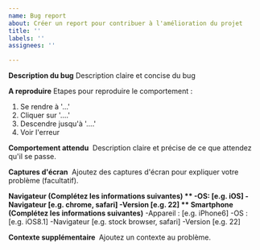 ```yaml
---
name: Bug report
about: Créer un report pour contribuer à l'amélioration du projet
title: ''
labels: ''
assignees: ''

---
```


**Description du bug**
Description claire et concise du bug

**A reproduire**
Etapes pour reproduire le comportement :
1. Se rendre à '...'
2. Cliquer sur '....'
3. Descendre jusqu'à '....'
4. Voir l'erreur

**Comportement attendu**
 Description claire et précise de ce que attendez qu'il se passe.

**Captures d'écran**
 Ajoutez des captures d'écran pour expliquer votre problème (facultatif).

**Navigateur (Complétez les informations suivantes) **
-OS: [e.g. iOS]
-Navigateur [e.g. chrome, safari]
-Version [e.g. 22]
** Smartphone (Complétez les informations suivantes)** 
-Appareil : [e.g. iPhone6]
-OS : [e.g. iOS8.1]
-Navigateur [e.g. stock browser, safari]
-Version [e.g. 22]

**Contexte supplémentaire **
Ajoutez un contexte au problème.
